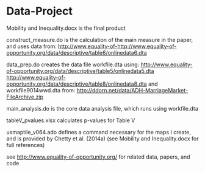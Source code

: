 # Data-Project

Mobility and Inequality.docx is the final product

construct_measure.do is the calculation of the main measure in the paper, and uses data from:
  http://www.equality-of-http://www.equality-of-opportunity.org/data/descriptive/table6/onlinedata6.dta

data_prep.do creates the data file workfile.dta using:
  http://www.equality-of-opportunity.org/data/descriptive/table5/onlinedata5.dta
  http://www.equality-of-opportunity.org/data/descriptive/table8/onlinedata8.dta
  and workfile9014wwd.dta from:
  http://ddorn.net/data/ADH-MarriageMarket-FileArchive.zip
  
main_analysis.do is the core data analysis file, which runs using workfile.dta

tableV_pvalues.xlsx calculates p-values for Table V

usmaptile_v064.ado defines a command necessary for the maps I create, and is provided by Chetty et al. (2014a) (see Mobility and Inequality.docx for full references)


see http://www.equality-of-opportunity.org/ for related data, papers, and code
